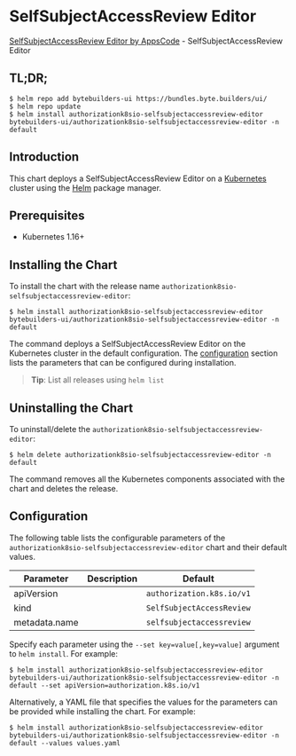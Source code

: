 # SelfSubjectAccessReview Editor

[SelfSubjectAccessReview Editor by AppsCode](https://byte.builders) - SelfSubjectAccessReview Editor

## TL;DR;

```console
$ helm repo add bytebuilders-ui https://bundles.byte.builders/ui/
$ helm repo update
$ helm install authorizationk8sio-selfsubjectaccessreview-editor bytebuilders-ui/authorizationk8sio-selfsubjectaccessreview-editor -n default
```

## Introduction

This chart deploys a SelfSubjectAccessReview Editor on a [Kubernetes](http://kubernetes.io) cluster using the [Helm](https://helm.sh) package manager.

## Prerequisites

- Kubernetes 1.16+

## Installing the Chart

To install the chart with the release name `authorizationk8sio-selfsubjectaccessreview-editor`:

```console
$ helm install authorizationk8sio-selfsubjectaccessreview-editor bytebuilders-ui/authorizationk8sio-selfsubjectaccessreview-editor -n default
```

The command deploys a SelfSubjectAccessReview Editor on the Kubernetes cluster in the default configuration. The [configuration](#configuration) section lists the parameters that can be configured during installation.

> **Tip**: List all releases using `helm list`

## Uninstalling the Chart

To uninstall/delete the `authorizationk8sio-selfsubjectaccessreview-editor`:

```console
$ helm delete authorizationk8sio-selfsubjectaccessreview-editor -n default
```

The command removes all the Kubernetes components associated with the chart and deletes the release.

## Configuration

The following table lists the configurable parameters of the `authorizationk8sio-selfsubjectaccessreview-editor` chart and their default values.

|   Parameter   | Description |               Default                |
|---------------|-------------|--------------------------------------|
| apiVersion    |             | <code>authorization.k8s.io/v1</code> |
| kind          |             | <code>SelfSubjectAccessReview</code> |
| metadata.name |             | <code>selfsubjectaccessreview</code> |


Specify each parameter using the `--set key=value[,key=value]` argument to `helm install`. For example:

```console
$ helm install authorizationk8sio-selfsubjectaccessreview-editor bytebuilders-ui/authorizationk8sio-selfsubjectaccessreview-editor -n default --set apiVersion=authorization.k8s.io/v1
```

Alternatively, a YAML file that specifies the values for the parameters can be provided while
installing the chart. For example:

```console
$ helm install authorizationk8sio-selfsubjectaccessreview-editor bytebuilders-ui/authorizationk8sio-selfsubjectaccessreview-editor -n default --values values.yaml
```
